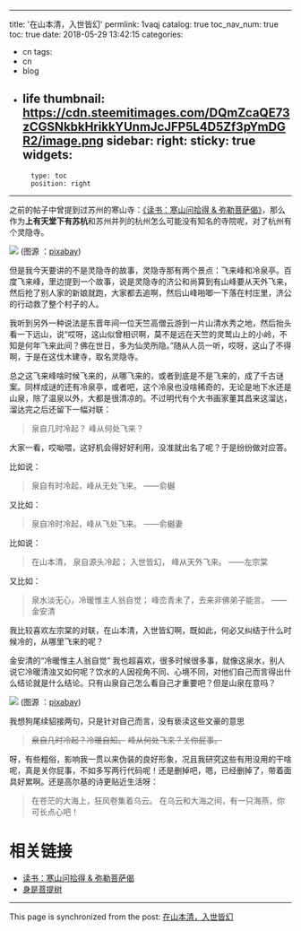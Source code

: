 
---
title: '在山本清，入世皆幻'
permlink: 1vaqj
catalog: true
toc_nav_num: true
toc: true
date: 2018-05-29 13:42:15
categories:
- cn
tags:
- cn
- blog
- life
thumbnail: https://cdn.steemitimages.com/DQmZcaQE73zCGSNkbkHrikkYUnmJcJFP5L4D5Zf3pYmDGR2/image.png
sidebar:
    right:
        sticky: true
widgets:
    -
        type: toc
        position: right
---


之前的帖子中曾提到过苏州的寒山寺：[《读书：寒山问拾得 & 弥勒菩萨偈》](https://steemit.com/cn/@oflyhigh/2aqvnq-and)，那么作为**上有天堂下有苏杭**和苏州并列的杭州怎么可能没有知名的寺院呢，对了杭州有个灵隐寺。

![](https://cdn.steemitimages.com/DQmZcaQE73zCGSNkbkHrikkYUnmJcJFP5L4D5Zf3pYmDGR2/image.png)
(图源 ：[pixabay](https://pixabay.com/))

但是我今天要讲的不是灵隐寺的故事，灵隐寺那有两个景点：飞来峰和冷泉亭。百度飞来峰，里边提到一个故事，说是灵隐寺的济公和尚算到有山峰要从天外飞来，然后抢了别人家的新娘就跑，大家都去追啊，然后山峰啪唧一下落在村庄里，济公的行动救了整个村子的人。

我听到另外一种说法是东晋年间一位天竺高僧云游到一片山清水秀之地，然后抬头看一下远山，说“哎呀，这山似曾相识啊，莫不是远在天竺的灵鹫山上的小岭，不知是何年飞来此间？佛在世日，多为仙灵所隐。”随从人员一听，哎呀，这山了不得啊，于是在这伐木建寺，取名灵隐寺。

总之这飞来峰啥时候飞来的，从哪飞来的，或者到底是不是飞来的，成了千古谜案。同样成谜的还有冷泉亭，或者吧，这个冷泉也没啥稀奇的，无论是地下水还是山泉，除了温泉以外，大都是很清凉的。不过明代有个大书画家董其昌来这溜达，溜达完之后还留下一幅对联：

>泉自几时冷起？
峰从何处飞来？

大家一看，哎呦喂，这好机会得好好利用，没准就出名了呢？于是纷纷做对应答。

比如说：
>泉自有时冷起，峰从无处飞来。
——俞樾

又比如：
>泉自冷时冷起，峰从飞处飞来。
——俞樾妻

比如说：
>在山本清， 泉自源头冷起； 
入世皆幻， 峰从天外飞来。
——左宗棠

又比如：
>泉水淡无心，冷暖惟主人翁自觉；
峰峦青未了，去来非佛弟子能言。
——金安清

我比较喜欢左宗棠的对联，在山本清，入世皆幻啊，既如此，何必又纠结于什么时候冷的，从哪里飞来的呢？

金安清的“冷暖惟主人翁自觉” 我也超喜欢，很多时候很多事，就像这泉水，别人说它冷暖清浊又如何呢？饮水的人因视角不同、心境不同，对他们自己而言得出什么结论就是什么结论。只有山泉自己怎么看自己才重要吧？但是山泉在意吗？

![](https://cdn.steemitimages.com/DQmdJaKUfbDSqdKGdF9Dam4VT2Nm94aNS2PfxsEnDVnWTff/image.png)
(图源 ：[pixabay](https://pixabay.com/))

我想狗尾续貂接两句，只是针对自己而言，没有亵渎这些文豪的意思
>~~泉自几时冷起？冷暖自知。~~
~~峰从何处飞来？关你屁事。~~

呀，有些粗俗，影响我一贯以来伪装的良好形象，况且我研究这些有用没用的干啥呢，真是关你屁事，不如多写两行代码呢！还是删掉吧，嗯，已经删掉了，带着面具好累啊。还是高尔基的诗更贴近生活呀：
>在苍茫的大海上，狂风卷集着乌云。
在乌云和大海之间，有一只海燕，你可长点心吧！

# 相关链接

* [读书：寒山问拾得 & 弥勒菩萨偈](https://steemit.com/cn/@oflyhigh/2aqvnq-and)
* [身是菩提树](https://steemit.com/cn/@oflyhigh/4mpazx)

- - -

This page is synchronized from the post: [在山本清，入世皆幻](https://steemit.com/@oflyhigh/1vaqj)
